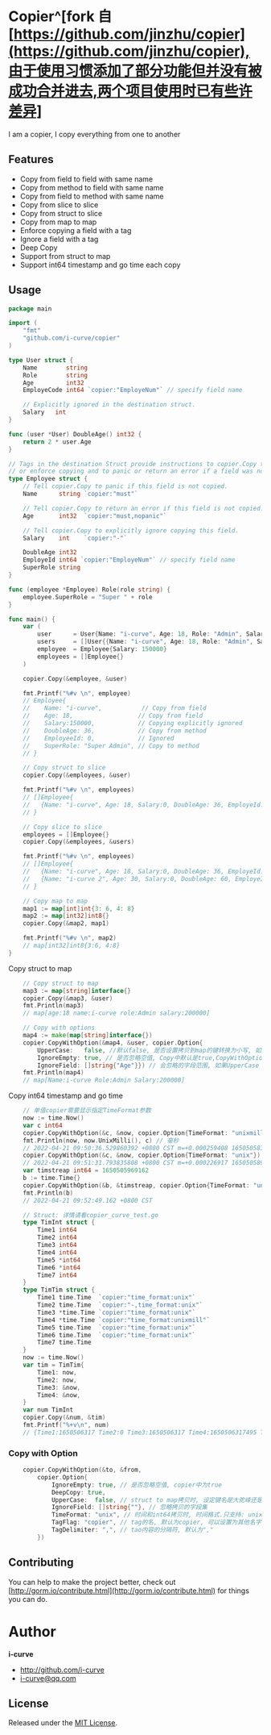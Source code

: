 # Copier^[fork 自 [https://github.com/jinzhu/copier](https://github.com/jinzhu/copier),由于使用习惯添加了部分功能但并没有被成功合并进去,两个项目使用时已有些许差异]

I am a copier, I copy everything from one to another

## Features

- Copy from field to field with same name
- Copy from method to field with same name
- Copy from field to method with same name
- Copy from slice to slice
- Copy from struct to slice
- Copy from map to map
- Enforce copying a field with a tag
- Ignore a field with a tag
- Deep Copy
- Support from struct to map
- Support int64 timestamp and go time each copy

## Usage

```go
package main

import (
	"fmt"
	"github.com/i-curve/copier"
)

type User struct {
	Name        string
	Role        string
	Age         int32
	EmployeCode int64 `copier:"EmployeNum"` // specify field name

	// Explicitly ignored in the destination struct.
	Salary   int
}

func (user *User) DoubleAge() int32 {
	return 2 * user.Age
}

// Tags in the destination Struct provide instructions to copier.Copy to ignore
// or enforce copying and to panic or return an error if a field was not copied.
type Employee struct {
	// Tell copier.Copy to panic if this field is not copied.
	Name      string `copier:"must"`

	// Tell copier.Copy to return an error if this field is not copied.
	Age       int32  `copier:"must,nopanic"`

	// Tell copier.Copy to explicitly ignore copying this field.
	Salary    int    `copier:"-"`

	DoubleAge int32
	EmployeId int64 `copier:"EmployeNum"` // specify field name
	SuperRole string
}

func (employee *Employee) Role(role string) {
	employee.SuperRole = "Super " + role
}

func main() {
	var (
		user      = User{Name: "i-curve", Age: 18, Role: "Admin", Salary: 200000}
		users     = []User{{Name: "i-curve", Age: 18, Role: "Admin", Salary: 100000}, {Name: "i-curve 2", Age: 30, Role: "Dev", Salary: 60000}}
		employee  = Employee{Salary: 150000}
		employees = []Employee{}
	)

	copier.Copy(&employee, &user)

	fmt.Printf("%#v \n", employee)
	// Employee{
	//    Name: "i-curve",           // Copy from field
	//    Age: 18,                  // Copy from field
	//    Salary:150000,            // Copying explicitly ignored
	//    DoubleAge: 36,            // Copy from method
	//    EmployeeId: 0,            // Ignored
	//    SuperRole: "Super Admin", // Copy to method
	// }

	// Copy struct to slice
	copier.Copy(&employees, &user)

	fmt.Printf("%#v \n", employees)
	// []Employee{
	//   {Name: "i-curve", Age: 18, Salary:0, DoubleAge: 36, EmployeId: 0, SuperRole: "Super Admin"}
	// }

	// Copy slice to slice
	employees = []Employee{}
	copier.Copy(&employees, &users)

	fmt.Printf("%#v \n", employees)
	// []Employee{
	//   {Name: "i-curve", Age: 18, Salary:0, DoubleAge: 36, EmployeId: 0, SuperRole: "Super Admin"},
	//   {Name: "i-curve 2", Age: 30, Salary:0, DoubleAge: 60, EmployeId: 0, SuperRole: "Super Dev"},
	// }

 	// Copy map to map
	map1 := map[int]int{3: 6, 4: 8}
	map2 := map[int32]int8{}
	copier.Copy(&map2, map1)

	fmt.Printf("%#v \n", map2)
	// map[int32]int8{3:6, 4:8}
}
```

Copy struct to map

```go
	// Copy struct to map
	map3 := map[string]interface{}
	copier.Copy(&map3, &user)
	fmt.Println(map3)
	// map[age:18 name:i-curve role:Admin salary:200000]

	// Copy with options
	map4 := make(map[string]interface{})
	copier.CopyWithOption(&map4, &user, copier.Option{
		UpperCase:   false, //默认false, 是否设置拷贝到map的键转换为小写, 如果为true则不进行小写转化
		IgnoreEmpty: true, // 是否忽略空值, Copy中默认是true,CopyWithOption中默认是false,需要显示指定忽略空值
		IgnoreField: []string{"Age"}}) // 会忽略的字段范围, 如果UpperCase 为ture,这里也需要相应大写
	fmt.Println(map4)
	// map[Name:i-curve Role:Admin Salary:200000]
```

Copy int64 timestamp and go time

```go
	// 单值copier需要显示指定TimeFormat参数
	now := time.Now()
	var c int64
	copier.CopyWithOption(&c, &now, copier.Option{TimeFormat: "unixmill"})
	fmt.Println(now, now.UnixMilli(), c) // 毫秒
	// 2022-04-21 09:50:36.529860392 +0800 CST m=+0.000259408 1650505836529 1650505836529
	copier.CopyWithOption(&c, &now, copier.Option{TimeFormat: "unix"}) // 秒
	// 2022-04-21 09:51:31.793835808 +0800 CST m=+0.000226917 1650505891793 1650505891
	var timstreap int64 = 1650505969162
	b := time.Time{}
	copier.CopyWithOption(&b, &timstreap, copier.Option{TimeFormat: "unixmill"})
	fmt.Println(b)
	// 2022-04-21 09:52:49.162 +0800 CST

	// Struct: 详情请看copier_curve_test.go
	type TimInt struct {
		Time1 int64
		Time2 int64
		Time3 int64
		Time4 int64
		Time5 *int64
		Time6 *int64
		Time7 int64
	}
	type TimTim struct {
		Time1 time.Time  `copier:"time_format:unix"`
		Time2 time.Time  `copier:"-,time_format:unix"`
		Time3 *time.Time `copier:"time_format:unix"`
		Time4 *time.Time `copier:"time_format:unixmill"`
		Time5 time.Time  `copier:"time_format:unix"`
		Time6 time.Time  `copier:"time_format:unix"`
		Time7 time.Time
	}
	now := time.Now()
	var tim = TimTim{
		Time1: now,
		Time2: now,
		Time3: &now,
		Time4: &now,
	}
	var num TimInt
	copier.Copy(&num, &tim)
	fmt.Printf("%+v\n", num)
	// {Time1:1650506317 Time2:0 Time3:1650506317 Time4:1650506317495 Time5:<nil> Time6:<nil> Time7:0}
```

### Copy with Option

```go
	copier.CopyWithOption(&to, &from,
		copier.Option{
			IgnoreEmpty: true, // 是否忽略空值, copier中为true
			DeepCopy: true,
			UpperCase:  false, // struct to map拷贝时, 设定键名是大驼峰还是下划线小写
			IgnoreField: []string{""}, // 忽略拷贝的字段集
			TimeFormat: "unix", // 时间和int64拷贝时, 时间格式.只支持: unix(秒), unixmill(毫秒)
			TagFlag: "copier", // tag的名, 默认为copier, 可以设置为其他名字如:json
			TagDelimiter: ",", // tao内容的分隔符, 默认为","
		})
```

## Contributing

You can help to make the project better, check out [http://gorm.io/contribute.html](http://gorm.io/contribute.html) for things you can do.

# Author

**i-curve**

- <http://github.com/i-curve>
- <i-curve@qq.com>

## License

Released under the [MIT License](https://github.com/i-curve/copier/blob/master/License).
